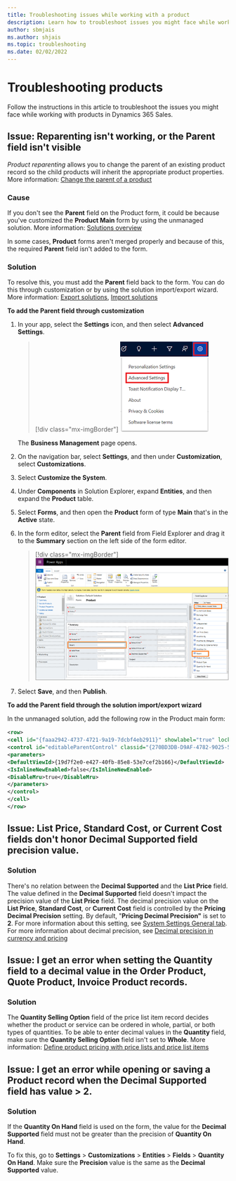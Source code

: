 ```yaml
---
title: Troubleshooting issues while working with a product
description: Learn how to troubleshoot issues you might face while working with products in Dynamics 365 Sales.
author: sbmjais
ms.author: shjais
ms.topic: troubleshooting
ms.date: 02/02/2022
---
```


# Troubleshooting products

Follow the instructions in this article to troubleshoot the issues you might face while working with products in Dynamics 365 Sales.

<a name="reparenting_not_working"> </a>

## Issue: Reparenting isn't working, or the Parent field isn't visible

_Product reparenting_ allows you to change the parent of an existing product record so the child products will inherit the appropriate product properties. More information: [Change the parent of a product](/dynamics365/sales/change-product-parent)

### Cause

If you don't see the **Parent** field on the Product form, it could be because you've customized the **Product Main** form by using the unmanaged solution. More information: [Solutions overview](/powerapps/maker/common-data-service/solutions-overview#managed-and-unmanaged-solutions)

In some cases, **Product** forms aren't merged properly and because of this, the required **Parent** field isn't added to the form.

### Solution

To resolve this, you must add the **Parent** field back to the form. You can do this through customization or by using the solution import/export wizard. More information: [Export solutions](/powerapps/maker/common-data-service/export-solutions), [Import solutions](/powerapps/maker/common-data-service/import-update-export-solutions) 

**To add the Parent field through customization**

1.  In your app, select the **Settings** icon, and then select **Advanced Settings**.

    > [!div class="mx-imgBorder"]
    > ![Advanced Settings option on the Settings menu.](media/sales/advanced-settings-option.png "Advanced Settings option on the Settings menu")

    The **Business Management** page opens.

2.  On the navigation bar, select **Settings**, and then under **Customization**, select **Customizations**.

3.  Select **Customize the System**.

4. Under **Components** in Solution Explorer, expand **Entities**, and then expand the **Product** table. 

5. Select **Forms**, and then open the **Product** form of type **Main** that's in the **Active** state.

6. In the form editor, select the **Parent** field from Field Explorer and drag it to the **Summary** section on the left side of the form editor.

    > [!div class="mx-imgBorder"]
    > ![Add the Parent field to the Product form.](media/sales/add-parent-field-product-form.png "Add the Parent field to the Product form")

7. Select **Save**, and then **Publish**.

**To add the Parent field through the solution import/export wizard**

In the unmanaged solution, add the following row in the Product main form:

 ```XML
<row>
<cell id="{faaa2942-4737-4721-9a19-7dcbf4eb2911}" showlabel="true" locklevel="0" colspan="2">
<control id="editableParentControl" classid="{270BD3DB-D9AF-4782-9025-509E298DEC0A}" datafieldname="parentproductid" disabled="false">
<parameters>
<DefaultViewId>{19d7f2e0-e427-40fb-85e8-53e7cef2b166}</DefaultViewId>
<IsInlineNewEnabled>false</IsInlineNewEnabled>
<DisableMru>true</DisableMru>
</parameters>
</control>
</cell>
</row>
```
<a name="decimal-supported-not-honored"> </a>
## Issue: List Price, Standard Cost, or Current Cost fields don't honor Decimal Supported field precision value.

### Solution

There's no relation between the **Decimal Supported** and the **List Price** field. The value defined in the **Decimal Supported** field doesn't impact the precision value of the **List Price** field. The decimal precision value on the **List Price**, **Standard Cost**, or **Current Cost** field is controlled by the **Pricing Decimal Precision** setting. By default, "**Pricing Decimal Precision"** is set to **2**. For more information about this setting, see [System Settings General tab](/power-platform/admin/system-settings-dialog-box-general-tab). For more information about decimal precision, see [Decimal precision in currency and pricing](/dynamics365/sales/decimal-precision-currency-pricing)


<a name="decimal-value-not-accepted"> </a>
## Issue: I get an error when setting the Quantity field to a decimal value in the Order Product, Quote Product, Invoice Product records.

### Solution

The **Quantity Selling Option** field of the price list item record decides whether the product or service can be ordered in whole, partial, or both types of quantities. To be able to enter decimal values in the **Quantity** field, make sure the **Quantity Selling Option** field isn't set to **Whole**. More information: [Define product pricing with price lists and price list items](/dynamics365/sales/create-price-lists-price-list-items-define-pricing-products) 


<a name="decimal-supported-value-error"> </a>
## Issue: I get an error while opening or saving a Product record when the Decimal Supported field has value > 2. 

### Solution
 
If the **Quantity On Hand** field is used on the form, the value for the **Decimal Supported** field must not be greater than the precision of **Quantity On Hand**.

To fix this, go to **Settings** &gt; **Customizations** &gt; **Entities** &gt; **Fields** &gt; **Quantity On Hand**. Make sure the **Precision** value is the same as the **Decimal Supported** value.

